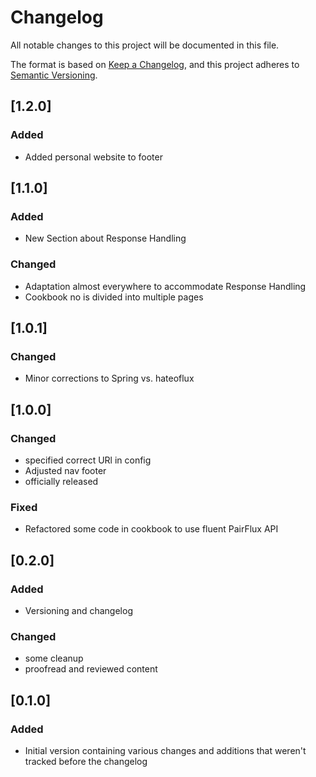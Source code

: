 # Changelog

All notable changes to this project will be documented in this file.

The format is based on [Keep a Changelog](https://keepachangelog.com/en/1.0.0/),
and this project adheres to [Semantic Versioning](https://semver.org/spec/v2.0.0.html).

## [1.2.0]
### Added
* Added personal website to footer

## [1.1.0]
### Added 
* New Section about Response Handling

### Changed 
* Adaptation almost everywhere to accommodate Response Handling
* Cookbook no is divided into multiple pages


## [1.0.1]

### Changed

* Minor corrections to Spring vs. hateoflux

## [1.0.0]

### Changed

* specified correct URl in config
* Adjusted nav footer
* officially released

### Fixed

* Refactored some code in cookbook to use fluent PairFlux API 

## [0.2.0]

### Added

* Versioning and changelog

### Changed

* some cleanup
* proofread and reviewed content 

## [0.1.0]

### Added

* Initial version containing various changes and additions that weren't tracked before the changelog
